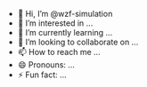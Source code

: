 - 👋 Hi, I’m @wzf-simulation
- 👀 I’m interested in ...
- 🌱 I’m currently learning ...
- 💞️ I’m looking to collaborate on ...
- 📫 How to reach me ...
- 😄 Pronouns: ...
- ⚡ Fun fact: ...

<!---
wzf-simulation/wzf-simulation is a ✨ special ✨ repository because its `README.md` (this file) appears on your GitHub profile.
You can click the Preview link to take a look at your changes.
--->
